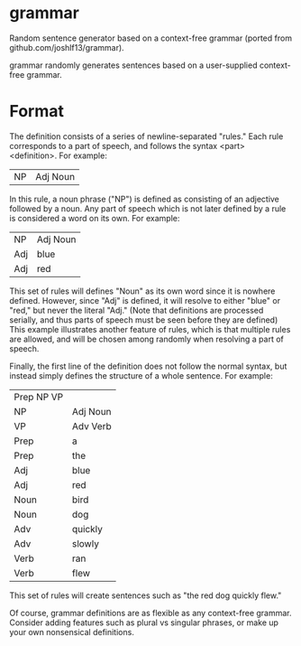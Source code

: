grammar
=======

Random sentence generator based on a context-free grammar (ported from github.com/joshlf13/grammar).

grammar randomly generates sentences based on a user-supplied context-free grammar.

Format
======

The definition consists of a series of newline-separated "rules."  Each rule corresponds to a part of speech, and follows the syntax &lt;part&gt; &lt;definition&gt;.  For example:

<table>
  <tr>
    <td>NP</td><td>Adj Noun</td>
  </tr>
</table>

In this rule, a noun phrase ("NP") is defined as consisting of an adjective followed by a noun.  Any part of speech which is not later defined by a rule is considered a word on its own.  For example:

<table>
  <tr>
    <td>NP</td><td>Adj Noun</td>
  </tr>
  <tr>
    <td>Adj</td><td>blue</td>
  </tr>
  <tr>
    <td>Adj</td><td>red</td>
  </tr>
</table>

This set of rules will defines "Noun" as its own word since it is nowhere defined.  However, since "Adj" is defined, it will resolve to either "blue" or "red," but never the literal "Adj."  (Note that definitions are processed serially, and thus parts of speech must be seen before they are defined)  This example illustrates another feature of rules, which is that multiple rules are allowed, and will be chosen among randomly when resolving a part of speech.

Finally, the first line of the definition does not follow the normal syntax, but instead simply defines the structure of a whole sentence.  For example:

<table>
  <tr>
    <td>Prep NP VP</td><td></td>
  </tr>
  <tr>
    <td>NP</td><td>Adj Noun</td>
  </tr>
  <tr>
    <td>VP</td><td>Adv Verb</td>
  </tr>
  <tr>
    <td>Prep</td><td>a</td>
  </tr>
  <tr>
    <td>Prep</td><td>the</td>
  </tr>
  <tr>
    <td>Adj</td><td>blue</td>
  </tr>
  <tr>
    <td>Adj</td><td>red</td>
  </tr>
  <tr>
    <td>Noun</td><td>bird</td>
  </tr>
  <tr>
    <td>Noun</td><td>dog</td>
  </tr>
  <tr>
    <td>Adv</td><td>quickly</td>
  </tr>
  <tr>
    <td>Adv</td><td>slowly</td>
  </tr>
  <tr>
    <td>Verb</td><td>ran</td>
  </tr>
  <tr>
    <td>Verb</td><td>flew</td>
  </tr>
</table>

This set of rules will create sentences such as "the red dog quickly flew."

Of course, grammar definitions are as flexible as any context-free grammar.  Consider adding features such as plural vs singular phrases, or make up your own nonsensical definitions.
